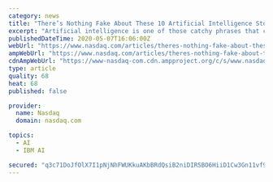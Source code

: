 ```yaml
---
category: news
title: "There’s Nothing Fake About These 10 Artificial Intelligence Stocks to Buy"
excerpt: "Artificial intelligence is one of those catchy phrases that continues to grab investors’ attention. Like 5G, it tugs on the sleeves of those looking to get in on cutting-edge technology. While it is a very important sector of technology,"
publishedDateTime: 2020-05-07T16:06:00Z
webUrl: "https://www.nasdaq.com/articles/theres-nothing-fake-about-these-10-artificial-intelligence-stocks-to-buy-2020-05-07"
ampWebUrl: "https://www.nasdaq.com/articles/theres-nothing-fake-about-these-10-artificial-intelligence-stocks-to-buy-2020-05-07?amp"
cdnAmpWebUrl: "https://www-nasdaq-com.cdn.ampproject.org/c/s/www.nasdaq.com/articles/theres-nothing-fake-about-these-10-artificial-intelligence-stocks-to-buy-2020-05-07?amp"
type: article
quality: 68
heat: 68
published: false

provider:
  name: Nasdaq
  domain: nasdaq.com

topics:
  - AI
  - IBM AI

secured: "q3c71DoJfOlX7I1pNjNhFWUKkuAKbBRdQsiB2niDIRSBO6HiiD1Cw3Gn11vf9CWKOKLqsjW/TVMDdJD8nyIos3ksiKZWXlJXQ/4jK1J+/4BxsEj0vwQcbseHmTvhz4XDDHw+3rXo5sA7eWJIOr2DYpv9QltnMJ5QALwQZ6UnFu0HxoOpZf13i0q6hnypaPGJxDtQeGfhk0KT9siNxj2uxJhivDWv658XfsGTvTmh6K5Z+ztFCNtrDQQlTNPjCN7/6qOQ5fMCg0cmQCOD+rocV1RUM5uqwg8byy6e1ERdhhjrlfOZKoKDhQr1tRH39Bv9x5qdpqrhVeqAdUNGcV7x/Byg6QAYz0MYChlqHxeFIswI5A/9s+uFB0vaYVFnixRRLqaKyug2LFB0fZDgZP30OMpXl4WuUi66Ug24cgVB0Ki6JAPf8J4HibBuoDiQ1U0nyBB8lMWlxxEKn2kKScwVbDHUH+uOMSqlL6nygMtZPPY=;Jld6X1w8LE6MsSYg8jfrig=="
---
```


